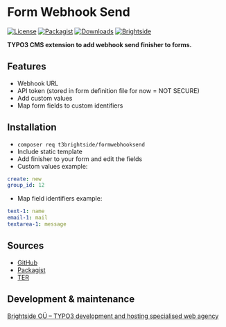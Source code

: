 # Form Webhook Send
[![License](https://poser.pugx.org/t3brightside/formwebhooksend/license)](LICENSE.txt)
[![Packagist](https://img.shields.io/packagist/v/t3brightside/formwebhooksend.svg?style=flat)](https://packagist.org/packages/t3brightside/formwebhooksend)
[![Downloads](https://poser.pugx.org/t3brightside/formwebhooksend/downloads)](https://packagist.org/packages/t3brightside/formwebhooksend)
[![Brightside](https://img.shields.io/badge/by-t3brightside.com-orange.svg?style=flat)](https://t3brightside.com)

**TYPO3 CMS extension to add webhook send finisher to forms.**

## Features
- Webhook URL
- API token (stored in form definition file for now = NOT SECURE)
- Add custom values
- Map form fields to custom identifiers

## Installation
 - `composer req t3brightside/formwebhooksend`
 - Include static template
 - Add finisher to your form and edit the fields
- Custom values example:
```yaml
create: new
group_id: 12
```
- Map field identifiers example:
```yaml
text-1: name
email-1: mail
textarea-1: message
```

## Sources
-  [GitHub](https://github.com/t3brightside/formwebhooksend)
-  [Packagist](https://packagist.org/packages/t3brightside/formwebhooksend)
-  [TER](https://extensions.typo3.org/extension/formwebhooksend/)

## Development & maintenance
[Brightside OÜ – TYPO3 development and hosting specialised web agency](https://t3brightside.com/)
